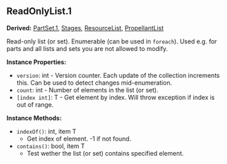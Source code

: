 ## ReadOnlyList.1

**Derived:** [PartSet.1](../Parts/PartSet.1.md), [Stages](../Parts/Stages.md), [ResourceList](../Parts/ResourceList.md), [PropellantList](../Parts/PropellantList.md)

Read-only list (or set). Enumerable (can be used in `foreach`).
Used e.g. for parts and all lists and sets you are not allowed to modify.


**Instance Properties:**
- `version`: int - Version counter. Each update of the collection increments this. Can be used to detect changes mid-enumeration.
- `count`: int - Number of elements in the list (or set).
- `[index int]`: T - Get element by index. Will throw exception if index is out of range.

**Instance Methods:**
- `indexOf()`: int, item T
  - Get index of element. -1 if not found.
- `contains()`: bool, item T
  - Test wether the list (or set) contains specified element.
